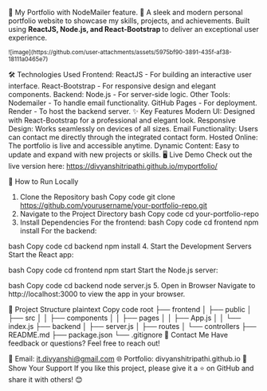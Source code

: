 

🌟 My Portfolio with NodeMailer feature.
🚀 A sleek and modern personal portfolio website to showcase my skills, projects, and achievements. 
    Built using <strong>ReactJS, Node.js, and React-Bootstrap </strong> to deliver an exceptional user experience.
    
<sub>
![image](https://github.com/user-attachments/assets/5975bf90-3891-435f-af38-18111a0465e7)</sub>

🛠️ Technologies Used
Frontend:
ReactJS - For building an interactive user interface.
React-Bootstrap - For responsive design and elegant components.
Backend:
Node.js - For server-side logic.
Other Tools:
Nodemailer - To handle email functionality.
GitHub Pages - For deployment.
Render - To host the backend server.
✨ Key Features
Modern UI: Designed with React-Bootstrap for a professional and elegant look.
Responsive Design: Works seamlessly on devices of all sizes.
Email Functionality: Users can contact me directly through the integrated contact form.
Hosted Online: The portfolio is live and accessible anytime.
Dynamic Content: Easy to update and expand with new projects or skills.
🖥️ Live Demo
Check out the live version here: https://divyanshitripathi.github.io/myportfolio/

🚀 How to Run Locally
1. Clone the Repository
bash
Copy code
git clone https://github.com/yourusername/your-portfolio-repo.git
2. Navigate to the Project Directory
bash
Copy code
cd your-portfolio-repo
3. Install Dependencies
For the frontend:
bash
Copy code
cd frontend
npm install
For the backend:

bash
Copy code
cd backend
npm install
4. Start the Development Servers
Start the React app:

bash
Copy code
cd frontend
npm start
Start the Node.js server:

bash
Copy code
cd backend
node server.js
5. Open in Browser
Navigate to http://localhost:3000 to view the app in your browser.

📁 Project Structure
plaintext
Copy code
root
├── frontend
│   ├── public
│   ├── src
│   │   ├── components
│   │   ├── pages
│   │   ├── App.js
│   │   └── index.js
├── backend
│   ├── server.js
│   ├── routes
│   └── controllers
├── README.md
├── package.json
└── .gitignore
📝 Contact Me
Have feedback or questions? Feel free to reach out!

📧 Email: it.divyanshi@gmail.com
🌐 Portfolio: divyanshitripathi.github.io
🌟 Show Your Support
If you like this project, please give it a ⭐ on GitHub and share it with others! 😊


